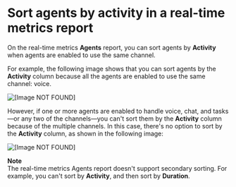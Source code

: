 # Sort agents by activity in a real\-time metrics report<a name="rtm-sort-by-agent-activity"></a>

On the real\-time metrics **Agents** report, you can sort agents by **Activity** when agents are enabled to use the same channel\.

For example, the following image shows that you can sort agents by the **Activity** column because all the agents are enabled to use the same channel: voice\.

![\[Image NOT FOUND\]](http://docs.aws.amazon.com/connect/latest/adminguide/images/agent-activity-sortable.png)

However, if one or more agents are enabled to handle voice, chat, and tasks—or any two of the channels—you can't sort them by the **Activity** column because of the multiple channels\. In this case, there's no option to sort by the **Activity** column, as shown in the following image:

![\[Image NOT FOUND\]](http://docs.aws.amazon.com/connect/latest/adminguide/images/agent-activity-not-sortable.png)

**Note**  
The real\-time metrics Agents report doesn't support secondary sorting\. For example, you can't sort by **Activity**, and then sort by **Duration**\.